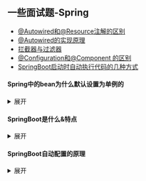 ## 一些面试题-Spring

- [@Autowired和@Resource注解的区别](https://github.com/suxiongwei/without-me/blob/main/doc/%40Autowired%E5%92%8C%40Resource%E6%B3%A8%E8%A7%A3%E7%9A%84%E5%8C%BA%E5%88%AB.md)
- [@Autowired的实现原理](https://github.com/suxiongwei/without-me/blob/main/doc/%40Autowired%E7%9A%84%E5%AE%9E%E7%8E%B0%E5%8E%9F%E7%90%86.md)
- [拦截器与过滤器](https://github.com/suxiongwei/without-me/blob/main/doc/FILTERANDINTERCEPTOR.md)
- [@Configuration和@Component 的区别](https://github.com/suxiongwei/without-me/blob/main/doc/ConfigurationAndComponent.md)
- [SpringBoot启动时自动执行代码的几种方式](https://github.com/suxiongwei/without-me/blob/main/src/main/java/com/sxw/learn/spring/startrun/package-info.java)

#### Spring中的bean为什么默认设置为单例的
<details>
<summary>展开</summary>
首先 单例的性能好，开销低

其次 一般业务系统的组件以无状态的组件居多，这些组件比初始化是有一定开销的，基于这些bean的使用场景单例的系统开销最小，占据了bean的绝大多数配置场景，其他scope级别的使用场景是极其有限的。

基于以上的客观事实，默认配置为单例很大程度上还是为了减少人工确认配置的工作量，防止人工配置遗漏而带来的不必要的系统开销和风险，方便使用。
</details>


#### SpringBoot是什么&特点
<details>
<summary>展开</summary>
是什么：
为了简化Spring繁琐的XML配置，本质上还是Spring，理念是约定大于配置

特点：
- 供了固定的配置来简化配置，即约定大于配置
- 尽可能地自动配置 Spring 和第三方库，即能自动装配
</details>


#### SpringBoot自动配置的原理
<details>
<summary>展开</summary>
@SpringBootApplication里的核心注解，包含以下两部分：

- @SpringBootConfiguration（里面就是@Configuration，标注当前类为配置类，其实只是做了一层封装改了个名字而已）
- @EnableAutoConfiguration（开启自动配置）

@EnableAutoConfiguration 是SpringBoot中的重点部分，包含以下两部分：

- @AutoConfigurationPackage（将主配置类（@SpringBootApplication 标注的类）所在的包下面所有的组件都扫描注冊到 spring 容器中）
- @Import({AutoConfigurationImportSelector.class})（自动配置类的导入选择器，有选择的导入类）

SpringFactoriesLoader工厂加载机制是Spring内部提供的一个约定俗成的加载方式，只需要在模块的META-INF下创建spring.factories文件，
这个Properties格式的文件中的key是接口、注解、或抽象类的全名，value是以逗号 “ , “ 分隔的实现类，使用SpringFactoriesLoader来实现相应的实现类注入Spirng容器中。

链接：https://juejin.cn/post/7046554366068654094
</details>